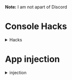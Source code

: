 **Note:** I am not apart of Discord

# Console Hacks
<details>
  <summary>Hacks</summary>

### Get Module Filter Function
<details>
  <summary>Details and Code</summary>
  
Filters through all of discords exported webpack modules

If you have the [app injection](https://github.com/doggybootsy/discord-hacks/blob/main/README.md#app-injection) you dont need to add this, if you dont you only need to paste this code in console once per load (If you reload you need to add it again)

```js
let webpackExports = webpackChunkdiscord_app.push([[Math.random()],{},(e) => e])

function getModule(filter, first = true) {
  let modules = []
  function byPropsAll(...props) {
    const norm = getModule(m => props.every((prop) => typeof m[prop] !== "undefined"), false)
    let def = []
    for (const module of getModule(m => props.every((prop) => typeof m.default?.[prop] !== "undefined"), false)) 
      def.push(module.default)
    return [...norm, ...def]
  }
  function byDisplayName(displayName) {
    const norm = getModule(m => m.default?.displayName === displayName, false)
    const type = getModule(m => m.default?.type?.displayName === displayName, false)
    const rend = getModule(m => m.default?.type?.render?.displayName === displayName, false)
    return [...norm, ...type, ...rend]
  }
  if (Array.isArray(filter)) {
    modules = byPropsAll(...filter)
  }
  else if (typeof filter === "string") {
    modules = byDisplayName(filter)
  }
  else if (typeof filter === "function") {
      for(let ite in webpackExports.c) {
      if(!Object.hasOwnProperty.call(webpackExports.c, ite)) return
      let ele = webpackExports.c[ite].exports
      if(!ele) continue
      if(filter(ele)) modules.push(ele)
    }
  }
  if (first) return modules[0]
  return modules
}
```
Example: `getModule("PanelButton")`, `getModule(["createElement"])`, `getModule(["Messages"], false)[1]`, and `DrApi.find(e => e.default?.definition?.label === "Desktop Multi Account")`
</details>

### Patcher
<details>
  <summary>Details and Code</summary>
  
Patches a module with a function

If you have the [app injection](https://github.com/doggybootsy/discord-hacks/blob/main/README.md#app-injection) you dont need to add this, if you dont you only need to paste this code in console once per load (If you reload you need to add it again)

```js
function patch(module, funcName, callback, type = "after") {
  const original = module[funcName]
  if (!module[funcName].__originalFunction) module[funcName].__originalFunction = original
  if (!module[funcName].__patches) module[funcName].__patches = []

  if (type === "after") module[funcName] = function() {
    const result = original.apply(this, arguments)
    callback.apply(this, [[...arguments], result])
    return result
  }
  else if (type === "before") module[funcName] = function() {
    callback.apply(this, [...arguments])
    return original.apply(this, arguments)
  }
  else if (type === "instead") module[funcName] = function() {
    return callback.apply(this, [[...arguments], original])
  }
  else throw new Error(`Unknown patch type: ${type}`)

  if (Object.keys(original).length) 
    for (const key of Object.keys(original)) 
      module[funcName][key] = original[key]

  const position = module[funcName].__patches.push([module, funcName, callback, type]) - 1
  // Unpatch all patches on 'module[funcName]', then re-patch them unless they are the one getting unpatched
  return () => {
    module[funcName] = module[funcName].__originalFunction
    module[funcName].__patches.splice(position, 1)
    const oldPatches = module[funcName].__patches
    module[funcName].__patches = []
    for (const _patch of oldPatches) setImmediate(patch, ..._patch)
  }
}

Object.assign(patch, {
  before: (module, funcName, callback) => patch(module, funcName, callback, "before"),
  after: (module, funcName, callback) => patch(module, funcName, callback, "after"),
  instead: (module, funcName, callback) => patch(module, funcName, callback, "instead")
})
```
</details>

### Send Local Embeds
<details>
  <summary>Details and Code</summary>
  
Send a fake message with a embed and a message in the current channel (Do not the alert means nothing)

Requirements: `Get Module Filter Function`
  
```js
let { getChannelId } = getModule(["getChannelId", "getVoiceChannelId"])
let { receiveMessage } = getModule(["receiveMessage"])
let { createBotMessage } = getModule(["createBotMessage"])
let { getCurrentUser } = getModule(["getCurrentUser"])

function sendFakeEmbed(message, embed) {
  let msg = createBotMessage(getChannelId(), message, [embed])
  msg.author = getCurrentUser()
  msg.mention_everyone = false
  msg.type = 0
  msg.flags = 16
  receiveMessage(msg.channel_id, msg)
}
```
Example: `sendFakeEmbed("Message Content")` and `sendFakeEmbed("Message Content", { title: "Message Embed Title" })`
</details>

### Send Embeds
<details>
  <summary>Details and Code</summary>

## WARNING YOU CAN GET BANNED FOR DOING THIS!
  
Send a embed (with a message) in the current channel

Requirements: `Get Module Filter Function`
  
```js
let queue = getModule(["enqueue"])
let { getChannelId } = getModule(["getChannelId", "getVoiceChannelId"])
let { createBotMessage } = getModule(["createBotMessage"])

function sendEmbed(content, embed = {}) {
  let channelId = getChannelId()
  const { id:nonce } = createBotMessage(channelId, "")
  queue.enqueue({
    type:0, nonce, 
    message: {
      channelId, content, embed
    }
  }, (_ => _))
}
```
Example: `sendEmbed("Message Content")` and `sendEmbed("Message Content", { title: "Message Embed Title" })`
</details>

### Enable Developer Mode
<details>
  <summary>Details and Code</summary>

Requirements: `Get Module Filter Function`
  
Enabled discords developer mode (Look at settings)

```js
Object.defineProperty(getModule(["isDeveloper"]), "isDeveloper", {
  get: () => true,
  set () {}
})
```
</details>

### Enable Discords Message Reporting System
<details>
  <summary>Details and Code</summary>

Requirements: `Get Module Filter Function` and `Patcher`
  
Allows you to report messages to the discord message reporting system
  
```js
patch(getModule("MiniPopover"),  "default", ([props]) => {
  const child = props.children.filter(e => e?.props)
  if (child.length) child[0].props.canReport = true
})
```
</details>


### Collapsible Sidebar
<details>
  <summary>Details and Code</summary>

Requirements: `Get Module Filter Function` and `Patcher`
  
Adds a button to the toolbar that will collapse the sidebar
  
```js
let module = getModule("HeaderBarContainer").default.prototype
let React = getModule(["createElement"])
let classes = {...getModule(["title", "container", "themed"]), ...getModule(["iconWrapper", "clickable"])}
let tooltip = getModule(["TooltipContainer"]).TooltipContainer
let { sidebar } = getModule(["guilds", "container", "sidebar"])

let Icon = React.memo(() => {
  let [state, setState] = React.useState(false)
  return React.createElement(tooltip, {
    text: state ? "Show" : "Hide", 
    position: "bottom",
    className: `compact-arrow ${classes?.iconWrapper}${state ? " active" : ""}`,
    key: "compact-arrow",
    children: [
      React.createElement("svg", {
        width: "24",
        height: "24",
        viewBox: "0 0 24 24",
        fill: "var(--interactive-normal)",
        onClick: (e) => {
          setState(!state)
          document.querySelector(`.${sidebar}`).classList.toggle("compact")
        },
        children: [
          React.createElement("path", {
            d: "M15.535 3.515L7.05005 12L15.535 20.485L16.95 19.071L9.87805 12L16.95 4.929L15.535 3.515Z"
          })
        ]
      })
    ]
  })
})

document.head.appendChild(Object.assign(document.createElement("style"), {
  innerHTML: [
    ".compact-arrow { transition: transform 0.2s ease-in-out }", 
    ".compact-arrow.active { transform: rotate(180deg) }",
    `.${sidebar} { transition: width 0.2s ease-in-out }`,
    `.${sidebar}.compact { width: 0 }`
  ].join("\n")
}))

patch(module, "renderLoggedIn", (_, res) => {
  res.props.children.unshift(React.createElement(Icon))
})

document.querySelector(`.${classes.themed}`).__reactFiber$.return.return.stateNode.forceUpdate()
```
</details>

### Login Via Token
<details>
  <summary>Details and Code</summary>

Requirements: `Get Module Filter Function`
  
Allows you to sign into a discord account via token (DO NOT USE A BOT ACCOUNT)
  
```js
getModule(["loginToken"]).loginToken("TOKEN HERE")
```
</details>

### Get Your Token
<details>
  <summary>Details and Code</summary>

Requirements: `Get Module Filter Function`
  
Shows you your token (DO NOT SHARE THIS TO ANYONE)
  
```js
getModule(["getToken"]).getToken()
```
</details>

### Get all badges
<details>
  <summary>Details and Code</summary>

Requirements: `Get Module Filter Function`
  
Gives you all badges (Locally)
  
```js
Object.defineProperty(getModule(["getCurrentUser"]).getCurrentUser(), "flags", {
  get: () => 219087
})
```
</details>

### Toggle NSFW Allowed
<details>
  <summary>Details and Code</summary>

Requirements: `Get Module Filter Function`
  
Toggles the ability to see inside NSFW channels
  
```js
let currentUser = getModule(["getCurrentUser"]).getCurrentUser().nsfwAllowed = true
```

Change `true` to `false` to disable
</details>

### Free Discord Nitro
<details>
  <summary>Details and Code</summary>

## WARNING YOU CAN GET BANNED FOR DOING THIS!
(Only For Screensharing !!!)

Requirements: `Get Module Filter Function` and `Patcher`
  
Allows you to have free nitro (Emotes and Screenshare)
  
```js
let sendMessage = getModule(["sendMessage"])
let { getCurrentUser } = getModule(["getCurrentUser"])
let EmojiSize = 64

getCurrentUser().premiumType = 2
patch.before(sendMessage, "sendMessage", (_, msg) => {
  for (const emoji of msg.validNonShortcutEmojis) {
    if (emoji.url.startsWith("/assets/")) return
    msg.content = msg.content.replace(`<${emoji.animated ? "a" : ""}${emoji.allNamesString.replace(/~\d/g, "")}${emoji.id}>`, `${emoji.url}&size=${EmojiSize} `)
  }
})
patch.before(sendMessage, "editMessage", (_, __, obj) => {
  let msg = obj.content
  if (msg.search(/\d{18}/g) == -1) return
  for (const emoji of msg.match(/<a:.+?:\d{18}>|<:.+?:\d{18}>/g)) 
    obj.content = obj.content.replace(emoji, `https://cdn.discordapp.com/emojis/${emoji.match(/\d{18}/g)[0]}?size=40`)
})
```
</details>
</details>

# App injection
<details>
  <summary>injection</summary>

### What does this do?
1. Disables `CSP`
2. Adds `require` to the `window`/`global` object
3. Adds a debbuger hotkey
4. Removes discords annoying console spam when opening console
5. Automatically adds `Get Module Filter Function` and `Patcher`
### What can I do with this?
1. Make themes/plugins/etc
2. Make console injections permanent (Until you remove it)
### Steps
1. Go to your discords resources folder and make a folder called `app`
2. Make a `index.js` file in the `app` folder and paste the code below into it
```js
const { join } = require("path")
const electron = require("electron")
const Module = require("module")

electron.app.commandLine.appendSwitch("no-force-async-hooks-checks")

class BrowserWindow extends electron.BrowserWindow {
  constructor(opt) {
    if (!opt || !opt.webPreferences || !opt.webPreferences.preload || !opt.title) return super(opt)
    const originalPreload = opt.webPreferences.preload
    process.env.DISCORD_PRELOAD = originalPreload
    
    opt = Object.assign(opt, {
      webPreferences: {
        contextIsolation: false,
        enableRemoteModule: true,
        nodeIntegration: true,
        preload: join(__dirname, "preload.js")
      }
    })
    super(opt)
  }
}

electron.app.once("ready", () => {
  electron.session.defaultSession.webRequest.onHeadersReceived(function({ responseHeaders }, callback) {
    delete responseHeaders["content-security-policy-report-only"]
    delete responseHeaders["content-security-policy"]
    callback({ 
      cancel: false, 
      responseHeaders
    })
  })
})

const Electron = new Proxy(electron, { get: (target, prop) => prop === "BrowserWindow" ? BrowserWindow : target[prop] })

const electronPath = require.resolve("electron")
delete require.cache[electronPath].exports
require.cache[electronPath].exports = Electron

const basePath = join(process.resourcesPath, "app.asar")
const pkg = require(join(basePath, "package.json"))
electron.app.setAppPath(basePath)
electron.app.name = pkg.name
Module._load(join(basePath, pkg.main), null, true)
```
3. Make a `preload.js` file in the `app` folder and paste the code below into it
```js
const { webFrame } = require("electron")

// Load discords preload
const path = process.env.DISCORD_PRELOAD
if (path) { require(path) }
else { console.error("No preload path found!") }

((window) => {
  const toWindow = (key, value) => {
    if (key.name === undefined){
      window[key] = value
      global[key] = value
    }
    else {
      window[key.name] = key
      global[key.name] = key
    }
  }
  async function DomLoaded() {
    toWindow(require)
    // Add debugger event
    window.addEventListener("keydown", () => event.code === "F8" && (() => {debugger;})())
    // Remove discords warnings
    await window.DiscordNative.window.setDevtoolsCallbacks(null, null)
    // Add `getModule`
    let getModuleFetch = await fetch(`https://raw.githubusercontent.com/doggybootsy/discord-hacks/main/functions/getModule.js?_${Date.now()}`).then(e => e.text())
    toWindow("getModule", window.eval(`(() => {\ntry {\n${getModuleFetch}\n}\ncatch (e) { console.error(e) }\n})()`))
    // Add `patch`
    let patchFetch = await fetch(`https://raw.githubusercontent.com/doggybootsy/discord-hacks/main/functions/patch.js?_${Date.now()}`).then(e => e.text())
    toWindow("patch", window.eval(`(() => {\ntry {\n${patchFetch}\n}\ncatch (e) { console.error(e) }\n})()`))
  }
  if (window.document.readyState === "loading") window.document.addEventListener("DOMContentLoaded", DomLoaded)
  else DomLoaded()
})(webFrame.top.context)
```
4. Make a `package.json` file in the `app` folder and paste `{"name": "discord", "main": "./index.js"}` into it
5. Fully restart discord
</details>
